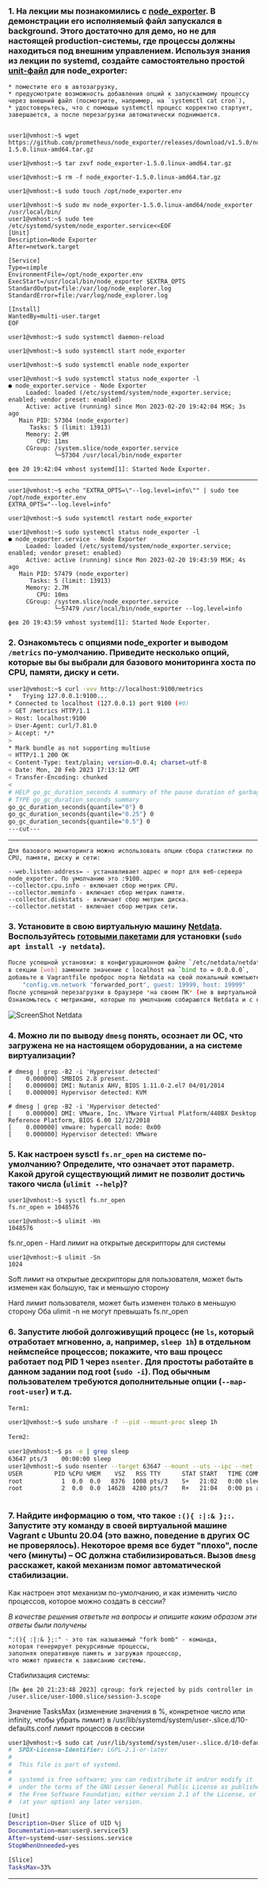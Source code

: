 ### 1. На лекции мы познакомились с [node_exporter](https://github.com/prometheus/node_exporter/releases). В демонстрации его исполняемый файл запускался в background. Этого достаточно для демо, но не для настоящей production-системы, где процессы должны находиться под внешним управлением. Используя знания из лекции по systemd, создайте самостоятельно простой [unit-файл](https://www.freedesktop.org/software/systemd/man/systemd.service.html) для node_exporter:

    * поместите его в автозагрузку,
    * предусмотрите возможность добавления опций к запускаемому процессу через внешний файл (посмотрите, например, на `systemctl cat cron`),
    * удостоверьтесь, что с помощью systemctl процесс корректно стартует, завершается, а после перезагрузки автоматически поднимается.

```install

user1@vmhost:~$ wget https://github.com/prometheus/node_exporter/releases/download/v1.5.0/node_exporter-1.5.0.linux-amd64.tar.gz

user1@vmhost:~$ tar zxvf node_exporter-1.5.0.linux-amd64.tar.gz

user1@vmhost:~$ rm -f node_exporter-1.5.0.linux-amd64.tar.gz

user1@vmhost:~$ sudo touch /opt/node_exporter.env

user1@vmhost:~$ sudo mv node_exporter-1.5.0.linux-amd64/node_exporter /usr/local/bin/
user1@vmhost:~$ sudo tee /etc/systemd/system/node_exporter.service<<EOF
[Unit]
Description=Node Exporter
After=network.target

[Service]
Type=simple
EnvironmentFile=/opt/node_exporter.env
ExecStart=/usr/local/bin/node_exporter $EXTRA_OPTS
StandardOutput=file:/var/log/node_explorer.log
StandardError=file:/var/log/node_explorer.log

[Install]
WantedBy=multi-user.target
EOF

user1@vmhost:~$ sudo systemctl daemon-reload

user1@vmhost:~$ sudo systemctl start node_exporter

user1@vmhost:~$ sudo systemctl enable node_exporter

user1@vmhost:~$ sudo systemctl status node_exporter -l
● node_exporter.service - Node Exporter
     Loaded: loaded (/etc/systemd/system/node_exporter.service; enabled; vendor preset: enabled)
     Active: active (running) since Mon 2023-02-20 19:42:04 MSK; 3s ago
   Main PID: 57304 (node_exporter)
      Tasks: 5 (limit: 13913)
     Memory: 2.9M
        CPU: 11ms
     CGroup: /system.slice/node_exporter.service
             └─57304 /usr/local/bin/node_exporter

фев 20 19:42:04 vmhost systemd[1]: Started Node Exporter.

```
----
```option
user1@vmhost:~$ echo "EXTRA_OPTS=\"--log.level=info\"" | sudo tee /opt/node_exporter.env
EXTRA_OPTS="--log.level=info"

user1@vmhost:~$ sudo systemctl restart node_exporter

user1@vmhost:~$ sudo systemctl status node_exporter -l
● node_exporter.service - Node Exporter
     Loaded: loaded (/etc/systemd/system/node_exporter.service; enabled; vendor preset: enabled)
     Active: active (running) since Mon 2023-02-20 19:43:59 MSK; 4s ago
   Main PID: 57479 (node_exporter)
      Tasks: 5 (limit: 13913)
     Memory: 2.7M
        CPU: 10ms
     CGroup: /system.slice/node_exporter.service
             └─57479 /usr/local/bin/node_exporter --log.level=info

фев 20 19:43:59 vmhost systemd[1]: Started Node Exporter.

```
	
	

### 2. Ознакомьтесь с опциями node_exporter и выводом `/metrics` по-умолчанию. Приведите несколько опций, которые вы бы выбрали для базового мониторинга хоста по CPU, памяти, диску и сети.

```bash
user1@vmhost:~$ curl -vvv http://localhost:9100/metrics
*   Trying 127.0.0.1:9100...
* Connected to localhost (127.0.0.1) port 9100 (#0)
> GET /metrics HTTP/1.1
> Host: localhost:9100
> User-Agent: curl/7.81.0
> Accept: */*
>
* Mark bundle as not supporting multiuse
< HTTP/1.1 200 OK
< Content-Type: text/plain; version=0.0.4; charset=utf-8
< Date: Mon, 20 Feb 2023 17:13:12 GMT
< Transfer-Encoding: chunked
<
# HELP go_gc_duration_seconds A summary of the pause duration of garbage collection cycles.
# TYPE go_gc_duration_seconds summary
go_gc_duration_seconds{quantile="0"} 0
go_gc_duration_seconds{quantile="0.25"} 0
go_gc_duration_seconds{quantile="0.5"} 0
---cut---
```
----
	Для базового мониторинга можно использовать опции сбора статистики по CPU, памяти, диску и сети:

	--web.listen-address= - устанавливает адрес и порт для веб-сервера node_exporter. По умолчанию это :9100.
	--collector.cpu.info - включает сбор метрик CPU.
	--collector.meminfo - включает сбор метрик памяти.
	--collector.diskstats - включает сбор метрик диска.
	--collector.netstat - включает сбор метрик сети.



### 3. Установите в свою виртуальную машину [Netdata](https://github.com/netdata/netdata). Воспользуйтесь [готовыми пакетами](https://packagecloud.io/netdata/netdata/install) для установки (`sudo apt install -y netdata`). 

```bash   
После успешной установки: в конфигурационном файле `/etc/netdata/netdata.conf` 
в секции [web] замените значение с localhost на `bind to = 0.0.0.0`, 
добавьте в Vagrantfile проброс порта Netdata на свой локальный компьютер и сделайте `vagrant reload`:
    "config.vm.network "forwarded_port", guest: 19999, host: 19999"
После успешной перезагрузки в браузере *на своем ПК* (не в виртуальной машине) вы должны суметь зайти на `localhost:19999`.
Ознакомьтесь с метриками, которые по умолчанию собираются Netdata и с комментариями, которые даны к этим метрикам.
```
![ScreenShot Netdata](./raw/netdata.JPG)

### 4. Можно ли по выводу `dmesg` понять, осознает ли ОС, что загружена не на настоящем оборудовании, а на системе виртуализации?
```dmesg
# dmesg | grep -B2 -i 'Hypervisor detected'
[    0.000000] SMBIOS 2.8 present.
[    0.000000] DMI: Nutanix AHV, BIOS 1.11.0-2.el7 04/01/2014
[    0.000000] Hypervisor detected: KVM

```
```dmesg2
# dmesg | grep -B2 -i 'Hypervisor detected'
[    0.000000] DMI: VMware, Inc. VMware Virtual Platform/440BX Desktop Reference Platform, BIOS 6.00 12/12/2018
[    0.000000] vmware: hypercall mode: 0x00
[    0.000000] Hypervisor detected: VMware

```

### 5. Как настроен sysctl `fs.nr_open` на системе по-умолчанию? Определите, что означает этот параметр. Какой другой существующий лимит не позволит достичь такого числа (`ulimit --help`)?

	user1@vmhost:~$ sysctl fs.nr_open
	fs.nr_open = 1048576
	
	user1@vmhost:~$ ulimit -Hn
	1048576

fs.nr_open - Hard лимит на открытые дескрипторы для системы

	user1@vmhost:~$ ulimit -Sn
	1024

Soft лимит на открытые дескрипторы для пользователя, может быть изменен как большую, так и меньшую сторону

Hard лимит пользователя, может быть изменен только в меньшую сторону
Оба ulimit -n не могут превышать fs.nr_open


### 6. Запустите любой долгоживущий процесс (не `ls`, который отработает мгновенно, а, например, `sleep 1h`) в отдельном неймспейсе процессов; покажите, что ваш процесс работает под PID 1 через `nsenter`. Для простоты работайте в данном задании под root (`sudo -i`). Под обычным пользователем требуются дополнительные опции (`--map-root-user`) и т.д.

```bash
Term1:

user1@vmhost:~$ sudo unshare -f --pid --mount-proc sleep 1h
 
Term2:

user1@vmhost:~$ ps -e | grep sleep
63647 pts/3    00:00:00 sleep
user1@vmhost:~$ sudo nsenter --target 63647 --mount --uts --ipc --net --pid ps aux
USER         PID %CPU %MEM    VSZ   RSS TTY      STAT START   TIME COMMAND
root           1  0.0  0.0   8376  1008 pts/3    S+   21:02   0:00 sleep 1h
root           2  0.0  0.0  14628  4280 pts/7    R+   21:04   0:00 ps aux



```


### 7. Найдите информацию о том, что такое `:(){ :|:& };:`. Запустите эту команду в своей виртуальной машине Vagrant с Ubuntu 20.04 (**это важно, поведение в других ОС не проверялось**). Некоторое время все будет "плохо", после чего (минуты) – ОС должна стабилизироваться. Вызов `dmesg` расскажет, какой механизм помог автоматической стабилизации.  
Как настроен этот механизм по-умолчанию, и как изменить число процессов, которое можно создать в сессии?

*В качестве решения ответьте на вопросы и опишите каким образом эти ответы были получены*

	":(){ :|:& };:" - это так называемый "fork bomb" - команда,
	которая генерирует рекурсивные процессы, 
	заполняя оперативную память и загружая процессор, 
	что может привести к зависанию системы.


Стабилизация системы:

	[Пн фев 20 21:23:48 2023] cgroup: fork rejected by pids controller in /user.slice/user-1000.slice/session-3.scope

Значение TasksMax (изменение значения в %, конкретное число или infinity, чтобы убрать лимит) в /usr/lib/systemd/system/user-.slice.d/10-defaults.conf лимит процессов в сессии
```bash
user1@vmhost:~$ sudo cat /usr/lib/systemd/system/user-.slice.d/10-defaults.conf
#  SPDX-License-Identifier: LGPL-2.1-or-later
#
#  This file is part of systemd.
#
#  systemd is free software; you can redistribute it and/or modify it
#  under the terms of the GNU Lesser General Public License as published by
#  the Free Software Foundation; either version 2.1 of the License, or
#  (at your option) any later version.

[Unit]
Description=User Slice of UID %j
Documentation=man:user@.service(5)
After=systemd-user-sessions.service
StopWhenUnneeded=yes

[Slice]
TasksMax=33%
```


----

